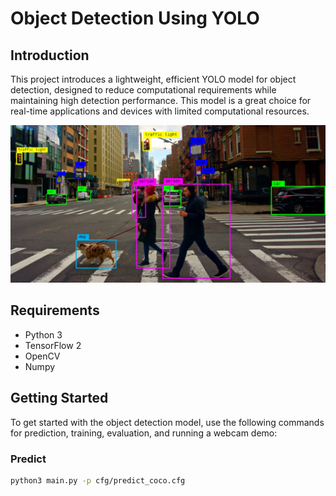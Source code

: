 # Object Detection Using YOLO

## Introduction
This project introduces a lightweight, efficient YOLO model for object detection, designed to reduce computational requirements while maintaining high detection performance. This model is a great choice for real-time applications and devices with limited computational resources.

![Example](https://github.com/samarsingh007/Object-Detection/blob/master/object_detection_1.png)

## Requirements
- Python 3
- TensorFlow 2
- OpenCV
- Numpy

## Getting Started

To get started with the object detection model, use the following commands for prediction, training, evaluation, and running a webcam demo:

### Predict
```bash
python3 main.py -p cfg/predict_coco.cfg
